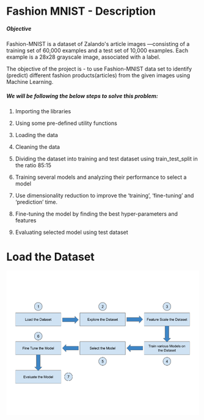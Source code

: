 # Fashion MNIST - Description
##### Objective

Fashion-MNIST is a dataset of Zalando's article images —consisting of a training set of 60,000 examples and a test set of 10,000 examples. Each example is a 28x28 grayscale image, associated with a label.

The objective of the project is - to use Fashion-MNIST data set to identify (predict) different fashion products(articles) from the given images using Machine Learning.

##### We will be following the below steps to solve this problem:

1. Importing the libraries

2. Using some pre-defined utility functions

3. Loading the data

4. Cleaning the data

5. Dividing the dataset into training and test dataset using train_test_split in the ratio 85:15

6. Training several models and analyzing their performance to select a model

7. Use dimensionality reduction to improve the ‘training’,
‘fine-tuning’ and ‘prediction’ time.

8. Fine-tuning the model by finding the best hyper-parameters and features

9. Evaluating selected model using test dataset
# Load the Dataset
![](mnistdig.png)
